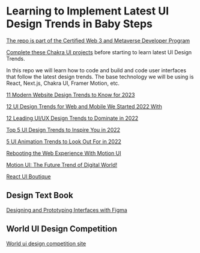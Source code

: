 # Learning to Implement Latest UI Design Trends in Baby Steps

[The repo is part of the Certified Web 3 and Metaverse Developer Program](https://www.panaverse.co/)

[Complete these Chakra UI projects](https://github.com/panacloud-modern-global-apps/chakra-nextjs-projects/) before starting to learn latest UI Design Trends.

In this repo we will learn how to code and build and code user interfaces that follow the latest design trends. The base technology we will be using is React, Next.js, Chakra UI, Framer Motion, etc. 

[11 Modern Website Design Trends to Know for 2023](https://www.leadpages.com/blog/website-design-trends/)

[12 UI Design Trends for Web and Mobile We Started 2022 With](https://design4users.com/hot-ui-design-trends/)

[12 Leading UI/UX Design Trends to Dominate in 2022](https://fireart.studio/blog/10-leading-ui-ux-design-trends-to-dominate-in-2021/)

[Top 5 UI Design Trends to Inspire You in 2022](https://www.confetti.design/blog/top-5-ui-design-trends-to-inspire-you-in-2022)

[5 UI Animation Trends to Look Out For in 2022](https://careerfoundry.com/en/blog/ui-design/ui-animation-trends/)

[Rebooting the Web Experience With Motion UI](https://mediatemple.net/blog/design-creative/rebooting-the-web-experience-with-motion-ui/)

[Motion UI: The Future Trend of Digital World!](https://www.elsner.com/motion-ui-the-future-trend-of-digital-world/)

[React UI Boutique](https://reactui.boutique/)

## Design Text Book

[Designing and Prototyping Interfaces with Figma](https://www.packtpub.com/product/designing-and-prototyping-interfaces-with-figma/9781800564183)

## World UI Design Competition 

[World ui design competition site](https://www.awwwards.com)

